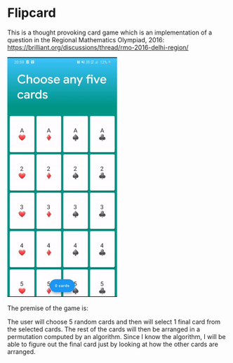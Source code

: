 # Flipcard
This is a thought provoking card game which is an implementation of a question in the Regional Mathematics Olympiad, 2016: https://brilliant.org/discussions/thread/rmo-2016-delhi-region/

<img src="https://github.com/AloxGit/Flipcard/blob/master/demo/demo.gif" width="250" />


The premise of the game is:

The user will choose 5 random cards and then will select 1 final card from the selected cards. The rest of the cards will then be arranged in a permutation computed by an algorithm. Since I know the algorithm, I will be able to figure out the final card just by looking at how the other cards are arranged.

